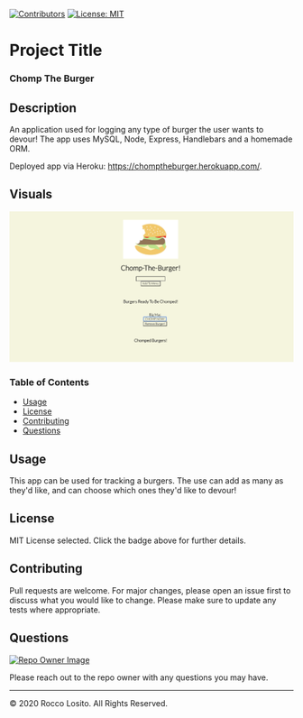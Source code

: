 [![Contributors](https://img.shields.io/github/contributors/roccolosito/employee-template-engine)](https://github.com/roccolosito/employee-template-engine/graphs/contributors)
[![License: MIT](https://img.shields.io/badge/License-MIT-yellow.svg)](https://opensource.org/licenses/MIT)

# Project Title 
### **Chomp The Burger**

## Description
An application used for logging any type of burger the user wants to devour! The app uses MySQL, Node, Express, Handlebars and a homemade ORM.

Deployed app via Heroku: https://chomptheburger.herokuapp.com/.

## Visuals

![BurgerPic](./public/assets/img/burgerhome.png)

### Table of Contents
* [Usage](#Usage)
* [License](#License)
* [Contributing](#Contributing)
* [Questions](#Questions)

## Usage
This app can be used for tracking a burgers. The use can add as many as they'd like, and can choose which ones they'd like to devour!

## License
MIT License selected. Click the badge above for further details.

## Contributing
Pull requests are welcome. For major changes, please open an issue first to discuss what you would like to change. Please make sure to update any tests where appropriate.

## Questions
[![Repo Owner Image](https://avatars.githubusercontent.com/roccolosito?s=100)](")

Please reach out to the repo owner with any questions you may have.

- - -
© 2020 Rocco Losito. All Rights Reserved.